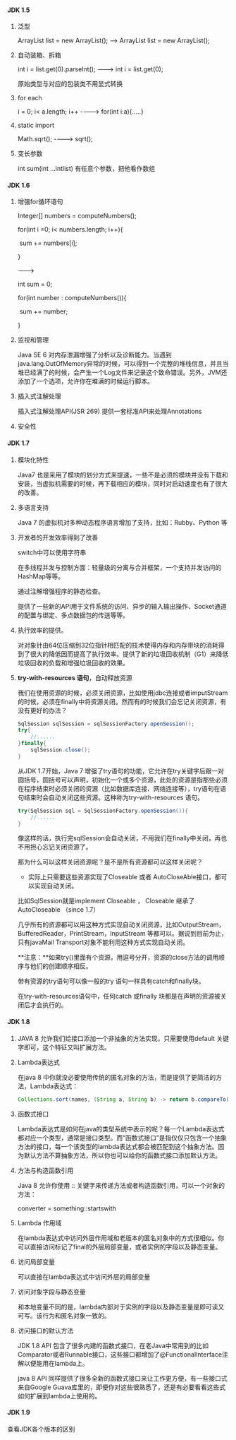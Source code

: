 #### JDK 1.5 

1. 泛型

   ArrayList list = new ArrayList();  -->    ArrayList<String>  list = new  ArrayList<String>();

2. 自动装箱、拆箱

   int i = list.get(0).parseInt();  ---> int i = list.get(0);

   原始类型与对应的包装类不用显式转换

3. for each

   i = 0; i< a.length; i++  ---->   for(int i:a){.....}

4. static import

   Math.sqrt();  ----> sqrt();

5. 变长参数

   int sum(int ...intlist)  有任意个参数，把他看作数组



#### JDK 1.6

1. 增强for循环语句

   Integer[]  numbers  = computeNumbers();

   for(int i =0; i< numbers.length; i++){

   ​	sum += numbers[i];

   }

   --->

   int sum = 0;

   for(int number : computeNumbers()){

   ​	sum += number;

   }

2. 监视和管理

   Java SE 6 对内存泄漏增强了分析以及诊断能力。当遇到 java.lang.OutOfMemory异常的时候，可以得到一个完整的堆栈信息，并且当堆已经满了的时候，会产生一个Log文件来记录这个致命错误。另外，JVM还添加了一个选项，允许你在堆满的时候运行脚本。

3. 插入式注解处理

   插入式注解处理API(JSR 269) 提供一套标准API来处理Annotations

4. 安全性



#### JDK 1.7

1. 模块化特性

   Java7 也是采用了模块的划分方式来提速，一些不是必须的模块并没有下载和安装，当虚拟机需要的时候，再下载相应的模块，同时对启动速度也有了很大的改善。

2. 多语言支持

   Java 7 的虚拟机对多种动态程序语言增加了支持，比如：Rubby、Python 等

3. 开发者的开发效率得到了改善

   switch中可以使用字符串

   在多线程并发与控制方面：轻量级的分离与合并框架，一个支持并发访问的HashMap等等。

   通过注解增强程序的静态检查。

   提供了一些新的API用于文件系统的访问、异步的输入输出操作、Socket通道的配置与绑定、多点数据包的传送等等。

4. 执行效率的提供。

   对对象针由64位压缩到32位指针相匹配的技术使得内存和内存带块的消耗得到了很大的降低因而提高了执行效率。提供了新的垃圾回收机制（G1）来降低垃圾回收的负载和增强垃圾回收的效果。
   
5. **try-with-resources 语句**，自动释放资源

   我们在使用资源的时候，必须关闭资源，比如使用jdbc连接或者imputStream的时候，必须在finally中将资源关闭。然而有的时候我们会忘记关闭资源，有没有更好的办法？

   ```java
   SqlSession sqlSession = sqlSessionFactory.openSession();
   try{
       //......
   }finally{
       sqlSession.close();
   }
   ```

   从JDK 1.7开始，Java 7 增强了try语句的功能，它允许在try关键字后跟一对圆括号，圆括号可以声明，初始化一个或多个资源，此处的资源是指那些必须在程序结束时必须关闭的资源（比如数据库连接、网络连接等），try语句在语句结束时会自动关闭这些资源。这种称为try-with-resources 语句。

   ```java
   try(SqlSession sql = SqlSessionFactory.openSession()){
       //......
   }
   ```

   像这样的话，执行完sqlSession会自动关闭，不用我们在finally中关闭，再也不用担心忘记关闭资源了。

   那为什么可以这样关闭资源呢？是不是所有资源都可以这样关闭呢？

   * 实际上只需要这些资源实现了Closeable 或者 AutoCloseAble接口，都可以实现自动关闭。

   比如SqlSession就是implement  Closeable ， Closeable 继承了 AutoCloseable  （since 1.7）

   几乎所有的资源都可以用这种方式实现自动关闭资源，比如OutputStream，BufferedReader，PrintStream，InputStream 等都可以。据说到目前为止，只有javaMail Transport对象不能利用这种方式实现自动关闭。

   **注意：**如果try()里面有个资源，用逗号分开，资源的close方法的调用顺序与他们的创建顺序相反。

   带有资源的try语句可以像一般的try 语句一样具有catch和finally块。

   在try-with-resources语句中，任何catch 或finally 块都是在声明的资源被关闭后才会执行的。



#### JDK 1.8

1. JAVA 8 允许我们给接口添加一个非抽象的方法实现，只需要使用default 关键字即可，这个特征又叫扩展方法。

2. Lambda表达式

   在java 8 中你就没必要使用传统的匿名对象的方法，而是提供了更简洁的方法，Lambda表达式：

   ```java
   Collections.sort(names, (String a, String b) -> return b.compareTo(a))
   ```

   

3. 函数式接口

   Lambda表达式是如何在java的类型系统中表示的呢？每一个Lambda表达式都对应一个类型，通常是接口类型。而“函数式接口”是指仅仅只包含一个抽象方法的接口，每一个该类型的lambda表达式都会被匹配到这个抽象方法。因为默认方法不算抽象方法，所以你也可以给你的函数式接口添加默认方法。

4. 方法与构造函数引用

   Java 8 允许你使用 :: 关键字来传递方法或者构造函数引用，可以一个对象的方法：

   converter =  something::startswith

5. Lambda 作用域

   在lambda表达式中访问外层作用域和老版本的匿名对象中的方式很相似。你可以直接访问标记了final的外层局部变量，或者实例的字段以及静态变量。

6. 访问局部变量

   可以直接在lambda表达式中访问外层的局部变量

7. 访问对象字段与静态变量

   和本地变量不同的是，lambda内部对于实例的字段以及静态变量是即可读又可写。该行为和匿名对象一致的。

8. 访问接口的默认方法

   JDK 1.8 API 包含了很多内建的函数式接口，在老Java中常用到的比如Comparator或者Runnable接口，这些接口都增加了@FunctionalInterface注解以便能用在lambda上。

   java 8 API 同样提供了很多全新的函数式接口来让工作更方便，有一些接口式来自Google Guava库里的，即便你对这些很熟悉了，还是有必要看看这些式如何扩展到lambda上使用的。



#### JDK 1.9 







查看JDK各个版本的区别